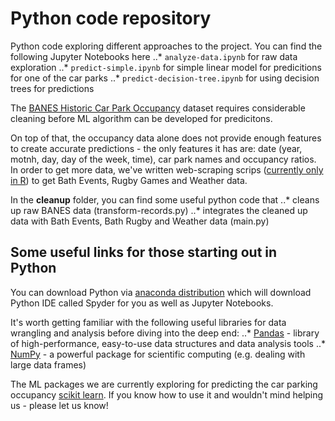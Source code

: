 # Python code repository

Python code exploring different approaches to the project.
You can find the following Jupyter Notebooks here 
..* `analyze-data.ipynb` for raw data exploration
..* `predict-simple.ipynb` for simple linear model for predicitions for one of the car parks
..* `predict-decision-tree.ipynb` for using decision trees for predictions

The [BANES Historic Car Park Occupancy](https://data.bathhacked.org/Government-and-Society/BANES-Historic-Car-Park-Occupancy/x29s-cczc) dataset requires considerable cleaning before ML algorithm can be developed for predicitons. 

On top of that, the occupancy data alone does not provide enough features to create accurate predictions - the only features it has are: date (year, motnh, day, day of the week, time), car park names and occupancy ratios. In order to get more data, we've written web-scraping scrips ([currently only in R](https://github.com/Bath-ML/parking/blob/master/r/BANEScarparkinglite/R/web_scraping.R)) to get Bath Events, Rugby Games and Weather data.

In the **cleanup** folder, you can find some useful python code that 
..* cleans up raw BANES data (transform-records.py)
..* integrates the cleaned up data with Bath Events, Bath Rugby and Weather data (main.py)


## Some useful links for those starting out in Python

You can download Python via [anaconda distribution](https://www.anaconda.com/download/) which will download Python IDE called Spyder for you as well as Jupyter Notebooks.

It's worth getting familiar with the following useful libraries for data wrangling and analysis before diving into the deep end:
..* [Pandas](http://pandas.pydata.org/) - library of high-performance, easy-to-use data structures and data analysis tools 
..* [NumPy](http://www.numpy.org/) - a powerful package for scientific computing (e.g. dealing with large data frames)

The ML packages we are currently exploring for predicting the car parking occupancy [scikit learn](http://scikit-learn.org/stable/). If you know how to use it and wouldn't mind helping us - please let us know! 



